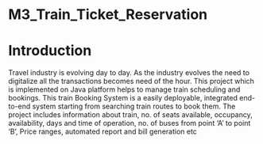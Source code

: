 # M3_Train_Ticket_Reservation 

# Introduction 

Travel industry is evolving day to day. As the industry evolves the need to digitalize all the transactions becomes need of the hour. This project which is implemented on Java platform helps to manage train scheduling and bookings. This train Booking System is a easily deployable, integrated end-to-end system starting from searching train routes to book them. The project includes information about train, no. of seats available, occupancy, availability, days and time of operation, no. of buses  from point ‘A’ to point ‘B’, Price ranges, automated report and bill generation etc

